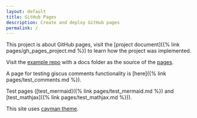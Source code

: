 ```yaml
---
layout: default
title: GitHub Pages
description: Create and deploy GitHub pages
permalink: /
---
```

This project is about GitHub pages, visit the [project document]({% link pages/gh_pages_project.md %}) to learn how the project was implemented.

Visit the [example repo](https://github.com/gh-pages-project/project-repo) with a docs folder as the source of the [pages](https://gh-pages-project.github.io/project-repo/).

A page for testing giscus comments functionality is [here]({% link pages/test_comments.md %}).

Test pages ([test_mermaid]({% link pages/test_mermaid.md %}) and [test_mathjax]({% link pages/test_mathjax.md %})).

This site uses [cayman theme](https://github.com/pages-themes/cayman).
